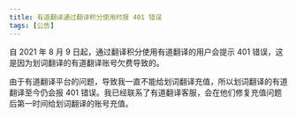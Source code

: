 ```yaml
---
title: 有道翻译通过翻译积分使用时报 401 错误
tags: [公告]
---
```


自 2021 年 8 月 9 日起，通过翻译积分使用有道翻译的用户会提示 401 错误，这是因为划词翻译的有道翻译账号欠费导致的。

由于有道翻译平台的问题，导致我一直不能给划词翻译充值，所以划词翻译的有道翻译至今仍会报 401 错误。我已经联系了有道翻译客服，会在他们修复充值问题后第一时间给划词翻译的账号充值。

